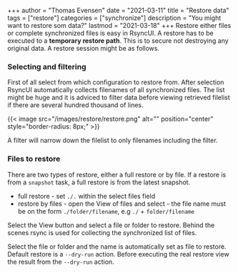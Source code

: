 +++
author = "Thomas Evensen"
date = "2021-03-11"
title =  "Restore data"
tags = ["restore"]
categories = ["synchronize"]
description = "You might want to restore som data?"
lastmod = "2021-03-18"
+++
Restore either files or complete synchronized files is easy in RsyncUI. A restore has to be executed to a **temporary restore path**. This is to secure not destroying any original data. A restore session might be as follows.

### Selecting and filtering

First of all select from which configuration to restore from. After selection RsyncUI automatically collects filenames of all synchronized files. The list might be huge and it is adviced to filter data before viewing retrieved filelist if there are several hundred thousand of lines.  

{{< image src="/images/restore/restore.png" alt="" position="center" style="border-radius: 8px;" >}}

A filter will narrow down the filelist to only filenames including the filter.

### Files to restore

There are two types of restore, either a full restore or by file. If a restore is from a `snapshot` task, a full restore is from the latest snapshot.

- full restore - set `./.` within the select files field
- restore by files - open the View of files and select - the file name must be on the form `./folder/filename`, e.g `./` +  `folder/filename`

Select the View button and select a file or folder to restore. Behind the scenes rsync is used for collecting the synchronized list of files.

Select the file or folder and the name is automatically set as file to restore. Default restore is a `--dry-run` action. Before executing the real restore view the result from the `--dry-run` action.
